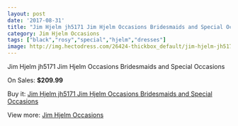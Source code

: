 ```yaml
---
layout: post
date: '2017-08-31'
title: "Jim Hjelm jh5171 Jim Hjelm Occasions Bridesmaids and Special Occasions"
category: Jim Hjelm Occasions
tags: ["black","rosy","special","hjelm","dresses"]
image: http://img.hectodress.com/26424-thickbox_default/jim-hjelm-jh5171-jim-hjelm-occasions-bridesmaids-and-special-occasions.jpg
---
```

Jim Hjelm jh5171 Jim Hjelm Occasions Bridesmaids and Special Occasions

On Sales: **$209.99**
<a href="https://www.hectodress.com/jim-hjelm-occasions/12267-jim-hjelm-jh5171-jim-hjelm-occasions-bridesmaids-and-special-occasions.html"><amp-img layout="responsive" width="600" height="600" src="//img.hectodress.com/26424-thickbox_default/jim-hjelm-jh5171-jim-hjelm-occasions-bridesmaids-and-special-occasions.jpg" alt="Jim Hjelm jh5171 Jim Hjelm Occasions Bridesmaids and Special Occasions 0" /></a>
<a href="https://www.hectodress.com/jim-hjelm-occasions/12267-jim-hjelm-jh5171-jim-hjelm-occasions-bridesmaids-and-special-occasions.html"><amp-img layout="responsive" width="600" height="600" src="//img.hectodress.com/26426-thickbox_default/jim-hjelm-jh5171-jim-hjelm-occasions-bridesmaids-and-special-occasions.jpg" alt="Jim Hjelm jh5171 Jim Hjelm Occasions Bridesmaids and Special Occasions 1" /></a>
<a href="https://www.hectodress.com/jim-hjelm-occasions/12267-jim-hjelm-jh5171-jim-hjelm-occasions-bridesmaids-and-special-occasions.html"><amp-img layout="responsive" width="600" height="600" src="//img.hectodress.com/26425-thickbox_default/jim-hjelm-jh5171-jim-hjelm-occasions-bridesmaids-and-special-occasions.jpg" alt="Jim Hjelm jh5171 Jim Hjelm Occasions Bridesmaids and Special Occasions 2" /></a>

Buy it: [Jim Hjelm jh5171 Jim Hjelm Occasions Bridesmaids and Special Occasions](https://www.hectodress.com/jim-hjelm-occasions/12267-jim-hjelm-jh5171-jim-hjelm-occasions-bridesmaids-and-special-occasions.html "Jim Hjelm jh5171 Jim Hjelm Occasions Bridesmaids and Special Occasions")

View more: [Jim Hjelm Occasions](https://www.hectodress.com/190-jim-hjelm-occasions "Jim Hjelm Occasions")
